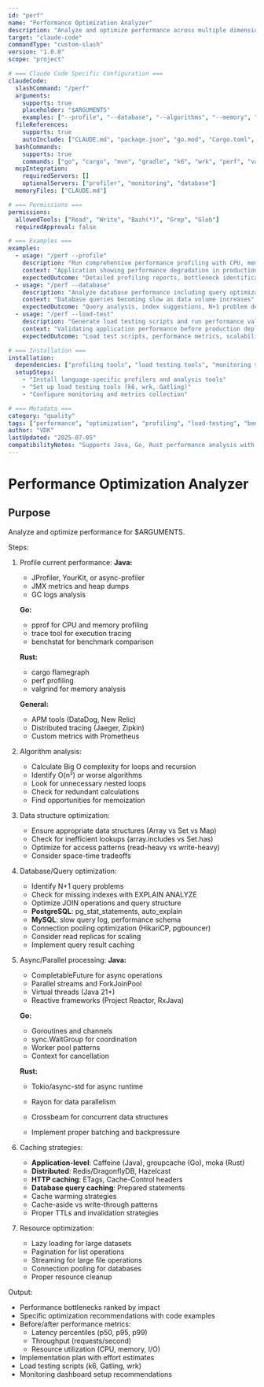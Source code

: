 ```yaml
---
id: "perf"
name: "Performance Optimization Analyzer"
description: "Analyze and optimize performance across multiple dimensions including algorithms, databases, caching, and resource utilization"
target: "claude-code"
commandType: "custom-slash"
version: "1.0.0"
scope: "project"

# === Claude Code Specific Configuration ===
claudeCode:
  slashCommand: "/perf"
  arguments:
    supports: true
    placeholder: "$ARGUMENTS"
    examples: ["--profile", "--database", "--algorithms", "--memory", "--load-test"]
  fileReferences:
    supports: true
    autoInclude: ["CLAUDE.md", "package.json", "go.mod", "Cargo.toml", "pom.xml", "src/", "config/"]
  bashCommands:
    supports: true
    commands: ["go", "cargo", "mvn", "gradle", "k6", "wrk", "perf", "valgrind"]
  mcpIntegration:
    requiredServers: []
    optionalServers: ["profiler", "monitoring", "database"]
  memoryFiles: ["CLAUDE.md"]

# === Permissions ===
permissions:
  allowedTools: ["Read", "Write", "Bash(*)", "Grep", "Glob"]
  requiredApproval: false

# === Examples ===
examples:
  - usage: "/perf --profile"
    description: "Run comprehensive performance profiling with CPU, memory, and execution tracing"
    context: "Application showing performance degradation in production environment"
    expectedOutcome: "Detailed profiling reports, bottleneck identification, and optimization recommendations"
  - usage: "/perf --database"
    description: "Analyze database performance including query optimization and index recommendations"
    context: "Database queries becoming slow as data volume increases"
    expectedOutcome: "Query analysis, index suggestions, N+1 problem detection, and connection pool optimization"
  - usage: "/perf --load-test"
    description: "Generate load testing scripts and run performance validation under various loads"
    context: "Validating application performance before production deployment"
    expectedOutcome: "Load test scripts, performance metrics, scalability analysis, and capacity planning"

# === Installation ===
installation:
  dependencies: ["profiling tools", "load testing tools", "monitoring stack"]
  setupSteps:
    - "Install language-specific profilers and analysis tools"
    - "Set up load testing tools (k6, wrk, Gatling)"
    - "Configure monitoring and metrics collection"

# === Metadata ===
category: "quality"
tags: ["performance", "optimization", "profiling", "load-testing", "benchmarking"]
author: "VDK"
lastUpdated: "2025-07-05"
compatibilityNotes: "Supports Java, Go, Rust performance analysis with database optimization and distributed tracing"
---
```


# Performance Optimization Analyzer

## Purpose

Analyze and optimize performance for $ARGUMENTS.

Steps:

1. Profile current performance:
   **Java:**
   - JProfiler, YourKit, or async-profiler
   - JMX metrics and heap dumps
   - GC logs analysis

   **Go:**
   - pprof for CPU and memory profiling
   - trace tool for execution tracing
   - benchstat for benchmark comparison

   **Rust:**
   - cargo flamegraph
   - perf profiling
   - valgrind for memory analysis

   **General:**
   - APM tools (DataDog, New Relic)
   - Distributed tracing (Jaeger, Zipkin)
   - Custom metrics with Prometheus

2. Algorithm analysis:
   - Calculate Big O complexity for loops and recursion
   - Identify O(n²) or worse algorithms
   - Look for unnecessary nested loops
   - Check for redundant calculations
   - Find opportunities for memoization

3. Data structure optimization:
   - Ensure appropriate data structures (Array vs Set vs Map)
   - Check for inefficient lookups (array.includes vs Set.has)
   - Optimize for access patterns (read-heavy vs write-heavy)
   - Consider space-time tradeoffs

4. Database/Query optimization:
   - Identify N+1 query problems
   - Check for missing indexes with EXPLAIN ANALYZE
   - Optimize JOIN operations and query structure
   - **PostgreSQL**: pg_stat_statements, auto_explain
   - **MySQL**: slow query log, performance schema
   - Connection pooling optimization (HikariCP, pgbouncer)
   - Consider read replicas for scaling
   - Implement query result caching

5. Async/Parallel processing:
   **Java:**
   - CompletableFuture for async operations
   - Parallel streams and ForkJoinPool
   - Virtual threads (Java 21+)
   - Reactive frameworks (Project Reactor, RxJava)

   **Go:**
   - Goroutines and channels
   - sync.WaitGroup for coordination
   - Worker pool patterns
   - Context for cancellation

   **Rust:**
   - Tokio/async-std for async runtime
   - Rayon for data parallelism
   - Crossbeam for concurrent data structures

   - Implement proper batching and backpressure

6. Caching strategies:
   - **Application-level**: Caffeine (Java), groupcache (Go), moka (Rust)
   - **Distributed**: Redis/DragonflyDB, Hazelcast
   - **HTTP caching**: ETags, Cache-Control headers
   - **Database query caching**: Prepared statements
   - Cache warming strategies
   - Cache-aside vs write-through patterns
   - Proper TTLs and invalidation strategies

7. Resource optimization:
   - Lazy loading for large datasets
   - Pagination for list operations
   - Streaming for large file operations
   - Connection pooling for databases
   - Proper resource cleanup

Output:

- Performance bottlenecks ranked by impact
- Specific optimization recommendations with code examples
- Before/after performance metrics:
  - Latency percentiles (p50, p95, p99)
  - Throughput (requests/second)
  - Resource utilization (CPU, memory, I/O)
- Implementation plan with effort estimates
- Load testing scripts (k6, Gatling, wrk)
- Monitoring dashboard setup recommendations
